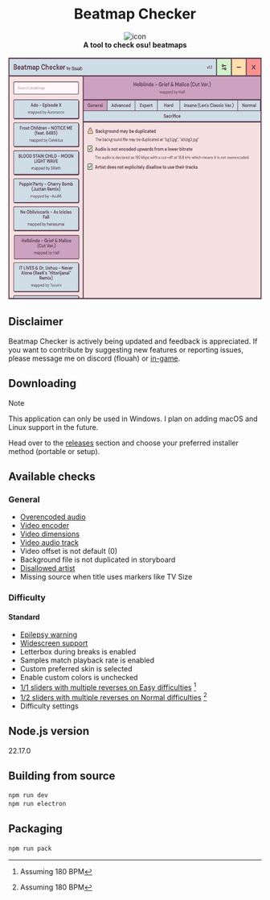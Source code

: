 <div align="center">
  <h1>Beatmap Checker</h1>
	<img src="electron/assets/icon.ico" loading="eager" width="128" height="128" alt="icon"/>
	<br>
	<b>A tool to check osu! beatmaps</b>
	<br>
	<br>
	<img src="src/assets/beatmap_checker.png" loading="eager" width="640" height="480" alt="app"/>
</div>

## Disclaimer

Beatmap Checker is actively being updated and feedback is appreciated. If you want to contribute by suggesting new features or reporting issues, please message me on discord (flouah) or [in-game](https://osu.ppy.sh/community/chat?sendto=8030129).

## Downloading

> [!NOTE]
> This application can only be used in Windows. I plan on adding macOS and Linux support in the future.

Head over to the [releases](https://github.com/flouah4/osu-beatmap-checker/releases) section and choose your preferred installer method (portable or setup).

## Available checks

### General

- [Overencoded audio](https://osu.ppy.sh/wiki/en/Ranking_criteria#:~:text=not%20be%20encoded%20upwards%20from%20a%20lower%20bitrate%20or%20sampling%20rate)
- [Video encoder](https://osu.ppy.sh/wiki/en/Ranking_criteria#video-and-background:~:text=A%20video%20must%20be%20encoded%20in%20H.264)
- [Video dimensions](https://osu.ppy.sh/wiki/en/Ranking_criteria#video-and-background:~:text=A%20video%27s%20dimensions%20must%20not%20exceed%20a%20width%20of%201280%20and%20a%20height%20of%20720%20pixels)
- [Video audio track](https://osu.ppy.sh/wiki/en/Ranking_criteria#video-and-background:~:text=A%20video%27s%20audio%20track%20must%20be%20removed%20from%20the%20video%20file)
- Video offset is not default (0)
- Background file is not duplicated in storyboard
- [Disallowed artist](https://osu.ppy.sh/wiki/en/Rules/Content_usage_permissions#:~:text=Featured%20Artist%20listing.-,Disallowed,-Artist)
- Missing source when title uses markers like TV Size

### Difficulty

#### Standard

- [Epilepsy warning](https://osu.ppy.sh/wiki/en/Ranking_criteria#video-and-background:~:text=Difficulties%20that%20contain%20repetitive%20strobes%2C%20pulsing%20images%2C%20or%20rapid%20changes%20in%20contrast%2C%20brightness%20or%20colour%20in%20the%20storyboard%20or%20video%20must%20use%20an%20epilepsy%20warning)
- [Widescreen support](https://osu.ppy.sh/wiki/en/Ranking_criteria#video-and-background:~:text=The%20Widescreen%20support%20setting%20should%20be%20turned%20on%20if%20the%20difficulty%20contains%20a%20widescreen%20storyboard)
- Letterbox during breaks is enabled
- Samples match playback rate is enabled
- Custom preferred skin is selected
- Enable custom colors is unchecked
- [1/1 sliders with multiple reverses on Easy difficulties](https://osu.ppy.sh/wiki/en/Ranking_criteria/osu%21#easy:~:text=Avoid%201/1%20sliders%20with%20multiple%20reverses) [^1]
- [1/2 sliders with multiple reverses on Normal difficulties](https://osu.ppy.sh/wiki/en/Ranking_criteria/osu%21#easy:~:text=Avoid%201/2%20sliders%20with%20multiple%20reverses) [^1]
- Difficulty settings

[^1]: Assuming 180 BPM

## Node.js version

22.17.0

## Building from source

```bash
npm run dev
npm run electron
```

## Packaging

```bash
npm run pack
```
